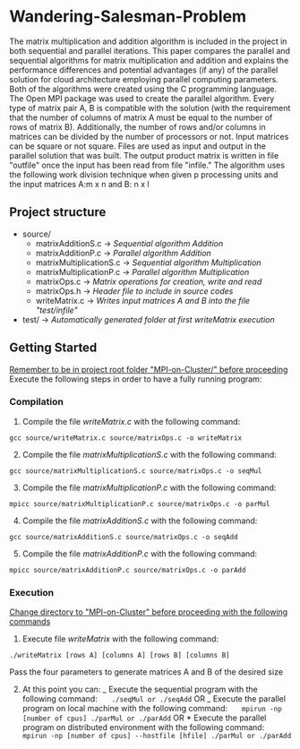 # Wandering-Salesman-Problem

The matrix multiplication and addition algorithm is included in the project in both sequential and parallel iterations.
This paper compares the parallel and sequential algorithms for matrix multiplication and addition and explains the performance differences and potential advantages (if any) of the parallel solution for cloud architecture employing
parallel computing parameters. Both of the algorithms were created using the C programming language. The Open MPI package was used to create the parallel algorithm. Every type of matrix pair A, B is compatible with the solution (with the requirement that
the number of columns of matrix A must be equal to the number of rows of matrix B). Additionally, the number of rows and/or columns in matrices can be divided by the number of processors or not. Input matrices can be square or
not square. Files are used as input and output in the parallel solution that was built. The output product matrix is written in file "outfile" once the input has been read from file "infile." The algorithm uses the following work division
technique when given p processing units and the input matrices A:m x n and B: n x l

## Project structure

- source/
  - matrixAdditionS.c -> _Sequential algorithm Addition_
  - matrixAdditionP.c -> _Parallel algorithm Addition_
  - matrixMultiplicationS.c -> _Sequential algorithm Multiplication_
  - matrixMultiplicationP.c -> _Parallel algorithm Multiplication_
  - matrixOps.c -> _Matrix operations for creation, write and read_
  - matrixOps.h -> _Header file to include in source codes_
  - writeMatrix.c -> _Writes input matrices A and B into the file "test/infile"_
- test/ -> _Automatically generated folder at first writeMatrix execution_

## Getting Started

<ins>Remember to be in project root folder "MPI-on-Cluster/" before proceeding</ins><br>
Execute the following steps in order to have a fully running program:<br>

### Compilation

1. Compile the file _writeMatrix.c_ with the following command:

```
gcc source/writeMatrix.c source/matrixOps.c -o writeMatrix
```

2. Compile the file _matrixMultiplicationS.c_ with the following command:

```
gcc source/matrixMultiplicationS.c source/matrixOps.c -o seqMul
```

3. Compile the file _matrixMultiplicationP.c_ with the following command:

```
mpicc source/matrixMultiplicationP.c source/matrixOps.c -o parMul
```

4. Compile the file _matrixAdditionS.c_ with the following command:

```
gcc source/matrixAdditionS.c source/matrixOps.c -o seqAdd
```

5. Compile the file _matrixAdditionP.c_ with the following command:

```
mpicc source/matrixAdditionP.c source/matrixOps.c -o parAdd
```

### Execution

<ins>Change directory to "MPI-on-Cluster" before proceeding with the following commands<ins>

1. Execute file _writeMatrix_ with the following command:

```
./writeMatrix [rows A] [columns A] [rows B] [columns B]
```

Pass the four parameters to generate matrices A and B of the desired size

2. At this point you can:
   _ Execute the sequential program with the following command:
   `    ./seqMul or ./seqAdd
   `
   OR
   _ Execute the parallel program on local machine with the following command:
   `    mpirun -np [number of cpus] ./parMul or ./parAdd
   `
   OR \* Execute the parallel program on distributed environment with the following command:
   `    mpirun -np [number of cpus] --hostfile [hfile] ./parMul or ./parAdd
   `
   <br>
